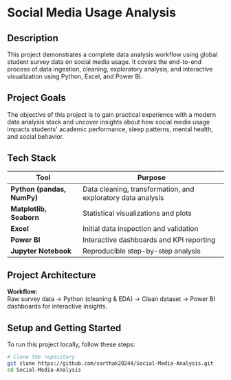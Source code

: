 # Social Media Usage Analysis

## Description

This project demonstrates a complete data analysis workflow using global student survey data on social media usage. It covers the end-to-end process of data ingestion, cleaning, exploratory analysis, and interactive visualization using Python, Excel, and Power BI.

## Project Goals

The objective of this project is to gain practical experience with a modern data analysis stack and uncover insights about how social media usage impacts students' academic performance, sleep patterns, mental health, and social behavior.

## Tech Stack

| Tool | Purpose |
|------|---------|
| **Python (pandas, NumPy)** | Data cleaning, transformation, and exploratory data analysis |
| **Matplotlib, Seaborn** | Statistical visualizations and plots |
| **Excel** | Initial data inspection and validation |
| **Power BI** | Interactive dashboards and KPI reporting |
| **Jupyter Notebook** | Reproducible step-by-step analysis |

## Project Architecture

**Workflow:**  
Raw survey data → Python (cleaning & EDA) → Clean dataset → Power BI dashboards for interactive insights.

## Setup and Getting Started

To run this project locally, follow these steps:

```bash
# Clone the repository
git clone https://github.com/sarthak20244/Social-Media-Analysis.git
cd Social-Media-Analysis


